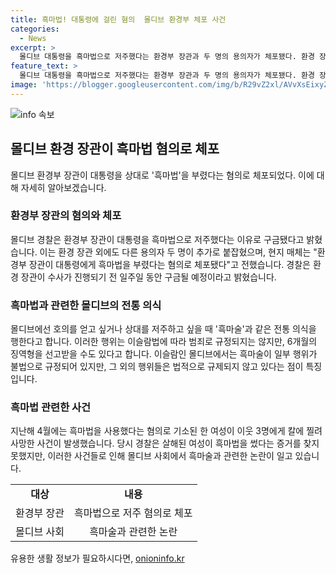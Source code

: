 ```yaml
---
title: 흑마법! 대통령에 걸린 혐의  몰디브 환경부 체포 사건
categories:
  - News
excerpt: >
  몰디브 대통령을 흑마법으로 저주했다는 환경부 장관과 두 명의 용의자가 체포됐다. 환경 장관은 중요한 역할을 맡아 기후 변화와 해수면 상승 문제에 대응하고 있으며, 몰디브에서는 흑마술이 전통 의식으로 여겨지고 있다. 이슬람법에 따르면 흑마법 사용자에게 최대 6개월의 징역형이 부여될 수 있으며, 이에 따라 몰디브 사회는 논란에 휩싸여 있다. (150자)
feature_text: >
  몰디브 대통령을 흑마법으로 저주했다는 환경부 장관과 두 명의 용의자가 체포됐다. 환경 장관은 중요한 역할을 맡아 기후 변화와 해수면 상승 문제에 대응하고 있으며, 몰디브에서는 흑마술이 전통 의식으로 여겨지고 있다. 이슬람법에 따르면 흑마법 사용자에게 최대 6개월의 징역형이 부여될 수 있으며, 이에 따라 몰디브 사회는 논란에 휩싸여 있다. (150자)
image: 'https://blogger.googleusercontent.com/img/b/R29vZ2xl/AVvXsEixyZcFfHzMRdzZMjFBmAUKJYCLCGyLL1o632UiGVXcaFdKo_bkvkuCioo0uUKlGfBVcT3P84aROyZIXSBEx3Aw5nCQ3pTgDom1WDC4m8eifvWiAmWEEVb4x6G_l8C0QH225ldMjyaFvpxGEBGNO37VmDTDMHGhJPq73UglMfDca1-0aw/s1600/blogspot.png'
---
```


<p><img src="https://blogger.googleusercontent.com/img/b/R29vZ2xl/AVvXsEixyZcFfHzMRdzZMjFBmAUKJYCLCGyLL1o632UiGVXcaFdKo_bkvkuCioo0uUKlGfBVcT3P84aROyZIXSBEx3Aw5nCQ3pTgDom1WDC4m8eifvWiAmWEEVb4x6G_l8C0QH225ldMjyaFvpxGEBGNO37VmDTDMHGhJPq73UglMfDca1-0aw/s1600/blogspot.png" alt="info 속보" /></p>

<h2 data-ke-size="size26">몰디브 환경 장관이 흑마법 혐의로 체포</h2>

<p data-ke-size="size16">몰디브 환경부 장관이 대통령을 상대로 '흑마법'을 부렸다는 혐의로 체포되었다. 이에 대해 자세히 알아보겠습니다.</p>

<h3>환경부 장관의 혐의와 체포</h3>

<p data-ke-size="size16">몰디브 경찰은 환경부 장관이 대통령을 흑마법으로 저주했다는 이유로 구금됐다고 밝혔습니다. 이는 환경 장관 외에도 다른 용의자 두 명이 추가로 붙잡혔으며, 현지 매체는 "환경부 장관이 대통령에게 흑마법을 부렸다는 혐의로 체포됐다"고 전했습니다. 경찰은 환경 장관이 수사가 진행되기 전 일주일 동안 구금될 예정이라고 밝혔습니다.</p>

<h3>흑마법과 관련한 몰디브의 전통 의식</h3>

<p data-ke-size="size16">몰디브에선 호의를 얻고 싶거나 상대를 저주하고 싶을 때 '흑마술'과 같은 전통 의식을 행한다고 합니다. 이러한 행위는 이슬람법에 따라 범죄로 규정되지는 않지만, 6개월의 징역형을 선고받을 수도 있다고 합니다. 이슬람인 몰디브에서는 흑마술이 일부 행위가 불법으로 규정되어 있지만, 그 외의 행위들은 법적으로 규제되지 않고 있다는 점이 특징입니다.</p>

<h3>흑마법 관련한 사건</h3>

<p data-ke-size="size16">지난해 4월에는 흑마법을 사용했다는 혐의로 기소된 한 여성이 이웃 3명에게 칼에 찔려 사망한 사건이 발생했습니다. 당시 경찰은 살해된 여성이 흑마법을 썼다는 증거를 찾지 못했지만, 이러한 사건들로 인해 몰디브 사회에서 흑마술과 관련한 논란이 일고 있습니다.</p>

<table>
    <tr>
        <td style="text-align: center; height: 17px;"><b>대상</b></td>
        <td style="text-align: center; height: 17px;"><b>내용</b></td>
    </tr>
    <tr>
        <td style="text-align: center; height: 17px;">환경부 장관</td>
        <td style="text-align: center; height: 17px;">흑마법으로 저주 혐의로 체포</td>
    </tr>
    <tr>
        <td style="text-align: center; height: 17px;">몰디브 사회</td>
        <td style="text-align: center; height: 17px;">흑마술과 관련한 논란</td>
    </tr>
</table>
유용한 생활 정보가 필요하시다면, <a href="https://onioninfo.kr" rel="dofollow">onioninfo.kr</a>


